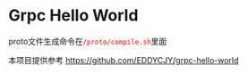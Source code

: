 # Grpc Hello World

proto文件生成命令在<font color="red">```/proto/compile.sh```</font>里面

本项目提供参考 <a href="https://github.com/EDDYCJY/grpc-hello-world">https://github.com/EDDYCJY/grpc-hello-world</a>
